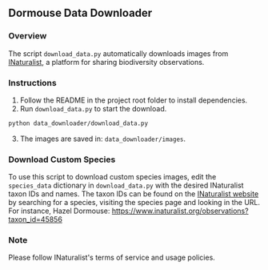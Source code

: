 ## Dormouse Data Downloader

### Overview
The script `download_data.py` automatically downloads images from [INaturalist](https://www.inaturalist.org/), a platform for sharing biodiversity observations.

### Instructions
1. Follow the README in the project root folder to install dependencies.
2. Run `download_data.py` to start the download.
```bash
python data_downloader/download_data.py
```
3. The images are saved in: `data_downloader/images`.

### Download Custom Species
To use this script to download custom species images, edit the `species_data` dictionary in `download_data.py` with the desired INaturalist taxon IDs and names. 
The taxon IDs can be found on the [INaturalist website](https://www.inaturalist.org/) by searching for a species, visiting the species page and looking in the URL. For instance, Hazel Dormouse: https://www.inaturalist.org/observations?taxon_id=45856

### Note
Please follow INaturalist's terms of service and usage policies.
